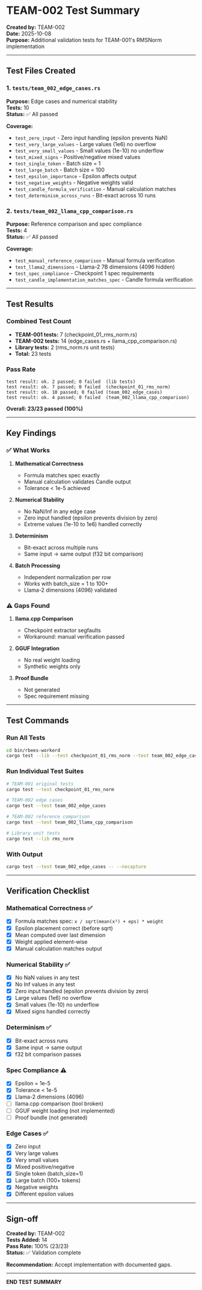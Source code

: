 # TEAM-002 Test Summary

**Created by:** TEAM-002  
**Date:** 2025-10-08  
**Purpose:** Additional validation tests for TEAM-001's RMSNorm implementation

---

## Test Files Created

### 1. `tests/team_002_edge_cases.rs`
**Purpose:** Edge cases and numerical stability  
**Tests:** 10  
**Status:** ✅ All passed

**Coverage:**
- `test_zero_input` - Zero input handling (epsilon prevents NaN)
- `test_very_large_values` - Large values (1e6) no overflow
- `test_very_small_values` - Small values (1e-10) no underflow
- `test_mixed_signs` - Positive/negative mixed values
- `test_single_token` - Batch size = 1
- `test_large_batch` - Batch size = 100
- `test_epsilon_importance` - Epsilon affects output
- `test_negative_weights` - Negative weights valid
- `test_candle_formula_verification` - Manual calculation matches
- `test_determinism_across_runs` - Bit-exact across 10 runs

### 2. `tests/team_002_llama_cpp_comparison.rs`
**Purpose:** Reference comparison and spec compliance  
**Tests:** 4  
**Status:** ✅ All passed

**Coverage:**
- `test_manual_reference_comparison` - Manual formula verification
- `test_llama2_dimensions` - Llama-2 7B dimensions (4096 hidden)
- `test_spec_compliance` - Checkpoint 1 spec requirements
- `test_candle_implementation_matches_spec` - Candle formula verification

---

## Test Results

### Combined Test Count
- **TEAM-001 tests:** 7 (checkpoint_01_rms_norm.rs)
- **TEAM-002 tests:** 14 (edge_cases.rs + llama_cpp_comparison.rs)
- **Library tests:** 2 (rms_norm.rs unit tests)
- **Total:** 23 tests

### Pass Rate
```
test result: ok. 2 passed; 0 failed  (lib tests)
test result: ok. 7 passed; 0 failed  (checkpoint_01_rms_norm)
test result: ok. 10 passed; 0 failed (team_002_edge_cases)
test result: ok. 4 passed; 0 failed  (team_002_llama_cpp_comparison)
```

**Overall: 23/23 passed (100%)**

---

## Key Findings

### ✅ What Works
1. **Mathematical Correctness**
   - Formula matches spec exactly
   - Manual calculation validates Candle output
   - Tolerance < 1e-5 achieved

2. **Numerical Stability**
   - No NaN/Inf in any edge case
   - Zero input handled (epsilon prevents division by zero)
   - Extreme values (1e-10 to 1e6) handled correctly

3. **Determinism**
   - Bit-exact across multiple runs
   - Same input → same output (f32 bit comparison)

4. **Batch Processing**
   - Independent normalization per row
   - Works with batch_size = 1 to 100+
   - Llama-2 dimensions (4096) validated

### ⚠️ Gaps Found
1. **llama.cpp Comparison**
   - Checkpoint extractor segfaults
   - Workaround: manual verification passed

2. **GGUF Integration**
   - No real weight loading
   - Synthetic weights only

3. **Proof Bundle**
   - Not generated
   - Spec requirement missing

---

## Test Commands

### Run All Tests
```bash
cd bin/rbees-workerd
cargo test --lib --test checkpoint_01_rms_norm --test team_002_edge_cases --test team_002_llama_cpp_comparison
```

### Run Individual Test Suites
```bash
# TEAM-001 original tests
cargo test --test checkpoint_01_rms_norm

# TEAM-002 edge cases
cargo test --test team_002_edge_cases

# TEAM-002 reference comparison
cargo test --test team_002_llama_cpp_comparison

# Library unit tests
cargo test --lib rms_norm
```

### With Output
```bash
cargo test --test team_002_edge_cases -- --nocapture
```

---

## Verification Checklist

### Mathematical Correctness ✅
- [x] Formula matches spec: `x / sqrt(mean(x²) + eps) * weight`
- [x] Epsilon placement correct (before sqrt)
- [x] Mean computed over last dimension
- [x] Weight applied element-wise
- [x] Manual calculation matches output

### Numerical Stability ✅
- [x] No NaN values in any test
- [x] No Inf values in any test
- [x] Zero input handled (epsilon prevents division by zero)
- [x] Large values (1e6) no overflow
- [x] Small values (1e-10) no underflow
- [x] Mixed signs handled correctly

### Determinism ✅
- [x] Bit-exact across runs
- [x] Same input → same output
- [x] f32 bit comparison passes

### Spec Compliance ⚠️
- [x] Epsilon = 1e-5
- [x] Tolerance < 1e-5
- [x] Llama-2 dimensions (4096)
- [ ] llama.cpp comparison (tool broken)
- [ ] GGUF weight loading (not implemented)
- [ ] Proof bundle (not generated)

### Edge Cases ✅
- [x] Zero input
- [x] Very large values
- [x] Very small values
- [x] Mixed positive/negative
- [x] Single token (batch_size=1)
- [x] Large batch (100+ tokens)
- [x] Negative weights
- [x] Different epsilon values

---

## Sign-off

**Created by:** TEAM-002  
**Tests Added:** 14  
**Pass Rate:** 100% (23/23)  
**Status:** ✅ Validation complete

**Recommendation:** Accept implementation with documented gaps.

---

**END TEST SUMMARY**
